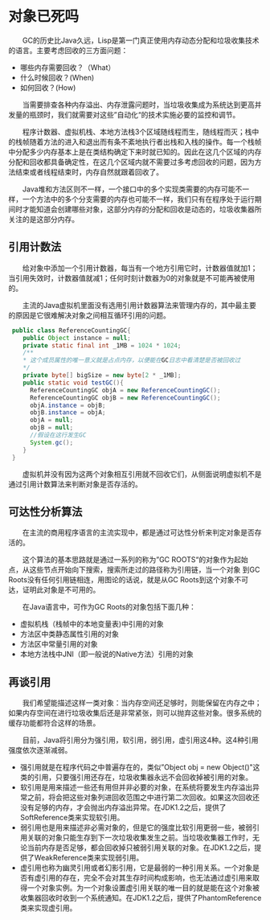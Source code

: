 # 对象已死吗
&emsp;&emsp;GC的历史比Java久远，Lisp是第一门真正使用内存动态分配和垃圾收集技术的语言。主要考虑回收的三方面问题：
- 哪些内存需要回收？（What）
- 什么时候回收？(When)
- 如何回收？(How)

&emsp;&emsp;当需要排查各种内存溢出、内存泄露问题时，当垃圾收集成为系统达到更高并发量的瓶颈时，我们就需要对这些”自动化“的技术实施必要的监控和调节。

&emsp;&emsp;程序计数器、虚拟机栈、本地方法栈3个区域随线程而生，随线程而灭；栈中的栈帧随着方法的进入和退出而有条不紊地执行者出栈和入栈的操作。每一个栈帧中分配多少内存基本上是在类结构确定下来时就已知的。因此在这几个区域的内存分配和回收都具备确定性，在这几个区域内就不需要过多考虑回收的问题，因为方法结束或者线程结束时，内存自然就跟着回收了。

&emsp;&emsp;Java堆和方法区则不一样，一个接口中的多个实现类需要的内存可能不一样，一个方法中的多个分支需要的内存也可能不一样，我们只有在程序处于运行期间时才能知道会创建哪些对象，这部分内存的分配和回收是动态的，垃圾收集器所关注的是这部分内存。

## 引用计数法
&emsp;&emsp;给对象中添加一个引用计数器，每当有一个地方引用它时，计数器值就加1；当引用失效时，计数器值就减1；任何时刻计数器为0的对象就是不可能再被使用的。

&emsp;&emsp;主流的Java虚拟机里面没有选用引用计数器算法来管理内存的，其中最主要的原因是它很难解决对象之间相互循环引用的问题。

```java
 public class ReferenceCountingGC{
    public Object instance = null;
    private static final int _1MB = 1024 * 1024;
    /**
    * 这个成员属性的唯一意义就是占点内存，以便能在GC日志中看清楚是否被回收过
    */
    private byte[] bigSize = new byte[2 * _1MB];
    public static void testGC(){
      ReferenceCountingGC objA = new ReferenceCountingGC();
      ReferenceCountingGC objB = new ReferenceCountingGC();
      objA.instance = objB;
      objB.instance = objA;
      objA = null;
      objB = null;
      //假设在这行发生GC
      System.gc();
    }
 }
```
&emsp;&emsp;虚拟机并没有因为这两个对象相互引用就不回收它们，从侧面说明虚拟机不是通过引用计数算法来判断对象是否存活的。

## 可达性分析算法
&emsp;&emsp;在主流的商用程序语言的主流实现中，都是通过可达性分析来判定对象是否存活的。

&emsp;&emsp;这个算法的基本思路就是通过一系列的称为”GC ROOTS“的对象作为起始点，从这些节点开始向下搜索，搜索所走过的路径称为引用链，当一个对象
到GC Roots没有任何引用链相连，用图论的话说，就是从GC Roots到这个对象不可达，证明此对象是不可用的。

&emsp;&emsp;在Java语言中，可作为GC Roots的对象包括下面几种：
* 虚拟机栈（栈帧中的本地变量表)中引用的对象
* 方法区中类静态属性引用的对象
* 方法区中常量引用的对象
* 本地方法栈中JNI（即一般说的Native方法）引用的对象

## 再谈引用
&emsp;&emsp;我们希望能描述这样一类对象：当内存空间还足够时，则能保留在内存之中；如果内存空间在进行垃圾收集后还是非常紧张，则可以抛弃这些对象。很多系统的缓存功能都符合这样的场景。

&emsp;&emsp;目前，Java将引用分为强引用，软引用，弱引用，虚引用这4种。这4种引用强度依次逐渐减弱。
- 强引用就是在程序代码之中普遍存在的，类似”Object obj = new Object()"这类的引用，只要强引用还存在，垃圾收集器永远不会回收掉被引用的对象。
- 软引用是用来描述一些还有用但并非必要的对象，在系统将要发生内存溢出异常之前，将会把这些对象列进回收范围之中进行第二次回收。如果这次回收还没有足够的内存，才会抛出内存溢出异常。在JDK1.2之后，提供了SoftReference类来实现软引用。
- 弱引用也是用来描述非必需对象的，但是它的强度比软引用更弱一些，被弱引用关联的对象只能生存到下一次垃圾收集发生之前。当垃圾收集器工作时，无论当前内存是否足够，都会回收掉只被弱引用关联的对象。在JDK1.2之后，提供了WeakReference类来实现弱引用。
- 虚引用也称为幽灵引用或者幻影引用，它是最弱的一种引用关系。一个对象是否有虚引用的存在，完全不会对其生存时间构成影响，也无法通过虚引用来取得一个对象实例。为一个对象设置虚引用关联的唯一目的就是能在这个对象被收集器回收时收到一个系统通知。在JDK1.2之后，提供了PhantomReference类来实现虚引用。
